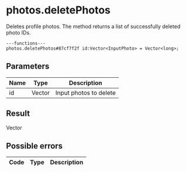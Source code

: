 # photos.deletePhotos
Deletes profile photos. The method returns a list of successfully deleted photo IDs.

```
---functions---
photos.deletePhotos#87cf7f2f id:Vector<InputPhoto> = Vector<long>;
```

## Parameters
| Name | Type | Description |
| ---- | :----: | ----------- |
| id | Vector<InputPhoto> | Input photos to delete |


## Result
Vector<long>

## Possible errors
| Code | Type | Description |
| ---- | :----: | ----------- |

